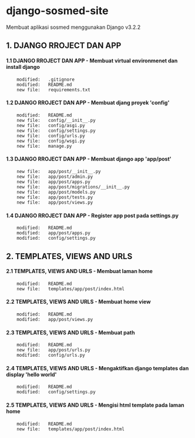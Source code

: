 # django-sosmed-site
Membuat aplikasi sosmed menggunakan Django v3.2.2


## 1. DJANGO RROJECT DAN APP


#### 1.1 DJANGO RROJECT DAN APP - Membuat virtual environmenet dan install django

        modified:   .gitignore
        modified:   README.md
        new file:   requirements.txt


#### 1.2 DJANGO RROJECT DAN APP - Membuat djang proyek 'config'

        modified:   README.md
        new file:   config/__init__.py
        new file:   config/asgi.py
        new file:   config/settings.py
        new file:   config/urls.py
        new file:   config/wsgi.py
        new file:   manage.py
        

#### 1.3 DJANGO RROJECT DAN APP - Membuat django app 'app/post'

        new file:   app/post/__init__.py
        new file:   app/post/admin.py
        new file:   app/post/apps.py
        new file:   app/post/migrations/__init__.py
        new file:   app/post/models.py
        new file:   app/post/tests.py
        new file:   app/post/views.py
        

#### 1.4 DJANGO RROJECT DAN APP - Register app post pada settings.py

        modified:   README.md
        modified:   app/post/apps.py
        modified:   config/settings.py


## 2. TEMPLATES, VIEWS AND URLS


#### 2.1 TEMPLATES, VIEWS AND URLS - Membuat laman home

        modified:   README.md
        new file:   templates/app/post/index.html


#### 2.2 TEMPLATES, VIEWS AND URLS - Membuat home view

        modified:   README.md
        modified:   app/post/views.py


#### 2.3 TEMPLATES, VIEWS AND URLS - Membuat path

        modified:   README.md
        new file:   app/post/urls.py
        modified:   config/urls.py


#### 2.4 TEMPLATES, VIEWS AND URLS - Mengaktifkan django templates dan display 'hello world'

        modified:   README.md
        modified:   config/settings.py


#### 2.5 TEMPLATES, VIEWS AND URLS - Mengisi html template pada laman home

        modified:   README.md
        new file:   templates/app/post/index.html
